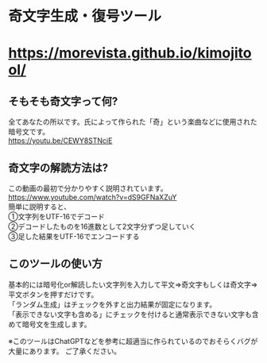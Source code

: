 # 奇文字生成・復号ツール
# https://morevista.github.io/kimojitool/
## そもそも奇文字って何?
全てあなたの所以です。氏によって作られた「奇」という楽曲などに使用された暗号文です。<br>
https://youtu.be/CEWY8STNciE
## 奇文字の解読方法は?
この動画の最初で分かりやすく説明されています。<br>
https://www.youtube.com/watch?v=dS9GFNaXZuY <br>
簡単に説明すると、<br>
①文字列をUTF-16でデコード <br>
②デコードしたものを16進数として2文字分ずつ足していく <br>
③足した結果をUTF-16でエンコードする <br>
## このツールの使い方
基本的には暗号化or解読したい文字列を入力して平文⇒奇文字もしくは奇文字⇒平文ボタンを押すだけです。<br>
「ランダム生成」はチェックを外すと出力結果が固定になります。<br>
「表示できない文字も含める」にチェックを付けると通常表示できない文字も含めて暗号文を生成します。<br>

※このツールはChatGPTなどを参考に超適当に作られているのでおそらくバグが大量にあります。
ご了承ください。
